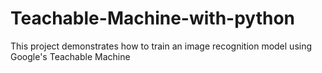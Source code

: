 # Teachable-Machine-with-python
This project demonstrates how to train an image recognition model using Google's Teachable Machine

